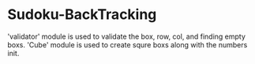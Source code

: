 # Sudoku-BackTracking
'validator' module is used to validate the box, row, col, and finding empty boxs.
'Cube' module is  used to create squre boxs along with the numbers init.


